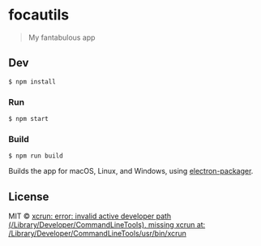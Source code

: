 # focautils

> My fantabulous app


## Dev

```
$ npm install
```

### Run

```
$ npm start
```

### Build

```
$ npm run build
```

Builds the app for macOS, Linux, and Windows, using [electron-packager](https://github.com/electron-userland/electron-packager).


## License

MIT © [xcrun: error: invalid active developer path (/Library/Developer/CommandLineTools), missing xcrun at: /Library/Developer/CommandLineTools/usr/bin/xcrun](http://focaprintingstudio.com)
